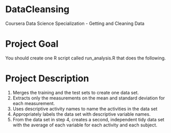 # DataCleansing
Coursera Data Science Specialization - Getting and Cleaning Data

# Project Goal
You should create one R script called run_analysis.R that does the following.

# Project Description
1. Merges the training and the test sets to create one data set.
2. Extracts only the measurements on the mean and standard deviation for each measurement.
3. Uses descriptive activity names to name the activities in the data set
4. Appropriately labels the data set with descriptive variable names.
5. From the data set in step 4, creates a second, independent tidy data set with the average of each variable for each activity and each subject.
